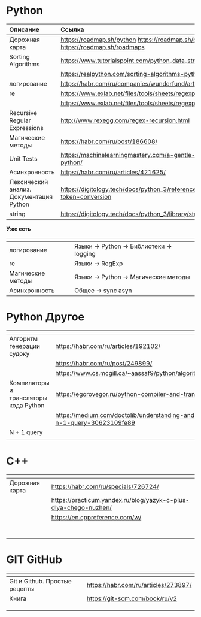 <h1><strong>Python</strong></h1>
<table>
<thead>
<tr>
<th style="text-align: left;">Описание</th>
<th style="text-align: left;">Ссылка</th>
</tr>
</thead>
<tbody>
<tr>
<td style="text-align: left;">Дорожная карта</td>
<td style="text-align: left;"><a href='https://roadmap.sh/python' target='_blank'>https://roadmap.sh/python</a> <a href='https://roadmap.sh/backend' target='_blank'>https://roadmap.sh/backend</a> <a href='https://roadmap.sh/roadmaps' target='_blank'>https://roadmap.sh/roadmaps</a></td>
</tr>
<tr>
<td style="text-align: left;">Sorting Algorithms</td>
<td style="text-align: left;"><a href='https://www.tutorialspoint.com/python_data_structure/python_sorting_algorithms.htm' target='_blank'>https://www.tutorialspoint.com/python_data_structure/python_sorting_algorithms.htm</a></td>
</tr>
<tr>
<td style="text-align: left;"></td>
<td style="text-align: left;"><a href='https://realpython.com/sorting-algorithms-python/' target='_blank'>https://realpython.com/sorting-algorithms-python/</a></td>
</tr>
<tr>
<td style="text-align: left;">логирование</td>
<td style="text-align: left;"><a href='https://habr.com/ru/companies/wunderfund/articles/683880/' target='_blank'>https://habr.com/ru/companies/wunderfund/articles/683880/</a></td>
</tr>
<tr>
<td style="text-align: left;">re</td>
<td style="text-align: left;"><a href='https://www.exlab.net/files/tools/sheets/regexp/regexp.pdf' target='_blank'>https://www.exlab.net/files/tools/sheets/regexp/regexp.pdf</a></td>
</tr>
<tr>
<td style="text-align: left;"></td>
<td style="text-align: left;"><a href='https://www.exlab.net/files/tools/sheets/regexp/regexp.png' target='_blank'>https://www.exlab.net/files/tools/sheets/regexp/regexp.png</a></td>
</tr>
<tr>
<td style="text-align: left;">Recursive Regular Expressions</td>
<td style="text-align: left;"><a href='http://www.rexegg.com/regex-recursion.html' target='_blank'>http://www.rexegg.com/regex-recursion.html</a></td>
</tr>
<tr>
<td style="text-align: left;">Магические методы</td>
<td style="text-align: left;"><a href='https://habr.com/ru/post/186608/' target='_blank'>https://habr.com/ru/post/186608/</a></td>
</tr>
<tr>
<td style="text-align: left;">Unit Tests</td>
<td style="text-align: left;"><a href='https://machinelearningmastery.com/a-gentle-introduction-to-unit-testing-in-python/' target='_blank'>https://machinelearningmastery.com/a-gentle-introduction-to-unit-testing-in-python/</a></td>
</tr>
<tr>
<td style="text-align: left;">Асинхронность</td>
<td style="text-align: left;"><a href='https://habr.com/ru/articles/421625/' target='_blank'>https://habr.com/ru/articles/421625/</a></td>
</tr>
<tr>
<td style="text-align: left;">Лексический анализ. Документация Python</td>
<td style="text-align: left;"><a href='https://digitology.tech/docs/python_3/reference/lexical_analysis.html#grammar-token-conversion' target='_blank'>https://digitology.tech/docs/python_3/reference/lexical_analysis.html#grammar-token-conversion</a></td>
</tr>
<tr>
<td style="text-align: left;">string</td>
<td style="text-align: left;"><a href='https://digitology.tech/docs/python_3/library/string.html' target='_blank'>https://digitology.tech/docs/python_3/library/string.html</a></td>
</tr>
</tbody>
</table>
<p><strong><strong>Уже есть</strong></strong></p>
<table>
<thead>
<tr>
<th style="text-align: left;"></th>
<th style="text-align: left;"></th>
</tr>
</thead>
<tbody>
<tr>
<td style="text-align: left;">логирование</td>
<td style="text-align: left;">Языки -&gt; Python -&gt; Библиотеки -&gt; logging</td>
</tr>
<tr>
<td style="text-align: left;">re</td>
<td style="text-align: left;">Языки -&gt; RegExp</td>
</tr>
<tr>
<td style="text-align: left;">Магические методы</td>
<td style="text-align: left;">Языки -&gt; Python -&gt; Магические методы</td>
</tr>
<tr>
<td style="text-align: left;">Асинхронность</td>
<td style="text-align: left;">Общее -&gt; sync asyn</td>
</tr>
</tbody>
</table>
<h1><strong>Python Другое</strong></h1>
<table>
<thead>
<tr>
<th style="text-align: left;"></th>
<th style="text-align: left;"></th>
</tr>
</thead>
<tbody>
<tr>
<td style="text-align: left;">Алгоритм генерации судоку</td>
<td style="text-align: left;"><a href='https://habr.com/ru/articles/192102/' target='_blank'>https://habr.com/ru/articles/192102/</a></td>
</tr>
<tr>
<td style="text-align: left;"></td>
<td style="text-align: left;"><a href='https://habr.com/ru/post/249899/' target='_blank'>https://habr.com/ru/post/249899/</a></td>
</tr>
<tr>
<td style="text-align: left;"></td>
<td style="text-align: left;"><a href='https://www.cs.mcgill.ca/~aassaf9/python/algorithm_x.html' target='_blank'>https://www.cs.mcgill.ca/~aassaf9/python/algorithm_x.html</a></td>
</tr>
<tr>
<td style="text-align: left;">Компиляторы и трансляторы кода Python</td>
<td style="text-align: left;"><a href='https://egorovegor.ru/python-compiler-and-translator/' target='_blank'>https://egorovegor.ru/python-compiler-and-translator/</a></td>
</tr>
<tr>
<td style="text-align: left;"></td>
<td style="text-align: left;"><a href='https://medium.com/doctolib/understanding-and-fixing-n-1-query-30623109fe89' target='_blank'>https://medium.com/doctolib/understanding-and-fixing-n-1-query-30623109fe89</a></td>
</tr>
<tr>
<td style="text-align: left;">N + 1 query</td>
<td style="text-align: left;"></td>
</tr>
<tr>
<td style="text-align: left;"></td>
<td style="text-align: left;"></td>
</tr>
</tbody>
</table>
<h1><strong>C++</strong></h1>
<table>
<thead>
<tr>
<th></th>
<th></th>
</tr>
</thead>
<tbody>
<tr>
<td>Дорожная карта</td>
<td><a href='https://habr.com/ru/specials/726724/' target='_blank'>https://habr.com/ru/specials/726724/</a></td>
</tr>
<tr>
<td></td>
<td><a href='https://practicum.yandex.ru/blog/yazyk-c-plus-dlya-chego-nuzhen/' target='_blank'>https://practicum.yandex.ru/blog/yazyk-c-plus-dlya-chego-nuzhen/</a></td>
</tr>
<tr>
<td></td>
<td><a href='https://en.cppreference.com/w/' target='_blank'>https://en.cppreference.com/w/</a></td>
</tr>
<tr>
<td></td>
<td></td>
</tr>
<tr>
<td></td>
<td></td>
</tr>
<tr>
<td></td>
<td></td>
</tr>
<tr>
<td></td>
<td></td>
</tr>
<tr>
<td></td>
<td></td>
</tr>
<tr>
<td></td>
<td></td>
</tr>
<tr>
<td></td>
<td></td>
</tr>
</tbody>
</table>
<h1><strong>GIT GitHub</strong></h1>
<table>
<thead>
<tr>
<th></th>
<th></th>
</tr>
</thead>
<tbody>
<tr>
<td>Git и Github. Простые рецепты</td>
<td><a href='https://habr.com/ru/articles/273897/' target='_blank'>https://habr.com/ru/articles/273897/</a></td>
</tr>
<tr>
<td>Книга</td>
<td><a href='https://git-scm.com/book/ru/v2' target='_blank'>https://git-scm.com/book/ru/v2</a></td>
</tr>
<tr>
<td></td>
<td></td>
</tr>
<tr>
<td></td>
<td></td>
</tr>
<tr>
<td></td>
<td></td>
</tr>
</tbody>
</table>